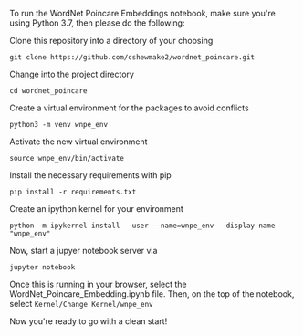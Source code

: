 To run the WordNet Poincare Embeddings notebook, make sure you're using Python 3.7, then please do the following:

Clone this repository into a directory of your choosing

`git clone https://github.com/cshewmake2/wordnet_poincare.git`


Change into the project directory

`cd wordnet_poincare`


Create a virtual environment for the packages to avoid conflicts

`python3 -m venv wnpe_env`


Activate the new virtual environment

`source wnpe_env/bin/activate`


Install the necessary requirements with pip

`pip install -r requirements.txt`


Create an ipython kernel for your environment

`python -m ipykernel install --user --name=wnpe_env --display-name "wnpe_env"`


Now, start a jupyer notebook server via

`jupyter notebook`


Once this is running in your browser, select the WordNet_Poincare_Embedding.ipynb file. Then, on the top of the notebook, select `Kernel/Change Kernel/wnpe_env`

Now you're ready to go with a clean start! 
